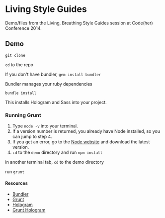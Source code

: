 # Living Style Guides

Demo/files from the Living, Breathing Style Guides session at Code(her) Conference 2014.

## Demo

`git clone`

`cd` to the repo

If you don't have bundler, `gem install bundler`

Bundler manages your ruby dependencies

`bundle install`

This installs Hologram and Sass into your project.

### Running Grunt

1. Type `node -v` into your terminal.
2. If a version number is returned, you already have Node installed, so you can jump to step 4.
3. If you get an error, go to the [Node website](http://nodejs.org/) and download the latest version.
4. `cd` to the `demo` directory and run `npm install`

in another terminal tab, `cd` to the demo directory

run `grunt`


#### Resources
- [Bundler](http://bundler.io/)
- [Grunt](http://gruntjs.com/)
- [Hologram](https://github.com/trulia/hologram)
- [Grunt Hologram](https://github.com/jchild3rs/grunt-hologram)